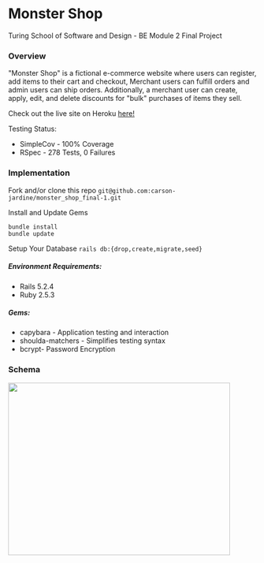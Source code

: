 # Monster Shop
Turing School of Software and Design - BE Module 2 Final Project

### Overview
"Monster Shop" is a fictional e-commerce website where users can register, add items to their cart and checkout, Merchant users can fulfill orders and admin users can ship orders. Additionally, a merchant user can create, apply, edit, and delete discounts for "bulk" purchases of items they sell.

Check out the live site on Heroku [here!](https://tranquil-sea-69659.herokuapp.com)

Testing Status:
* SimpleCov - 100% Coverage
* RSpec - 278 Tests, 0 Failures

### Implementation
Fork and/or clone this repo `git@github.com:carson-jardine/monster_shop_final-1.git`

Install and Update Gems
```
bundle install
bundle update
```

Setup Your Database
`rails db:{drop,create,migrate,seed}`

##### Environment Requirements:
* Rails 5.2.4
* Ruby 2.5.3

##### Gems:
* capybara - Application testing and interaction
* shoulda-matchers - Simplifies testing syntax
* bcrypt- Password Encryption

### Schema
<img src="https://github.com/carson-jardine/monster_shop_final-1/blob/main/Screen%20Shot%202020-11-10%20at%209.28.05%20PM.png" width="450" height="350">
